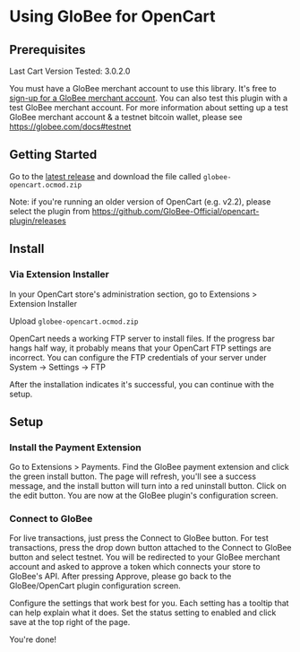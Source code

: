 # Using GloBee for OpenCart
## Prerequisites
Last Cart Version Tested: 3.0.2.0

You must have a GloBee merchant account to use this library.  It's free to [sign-up for a GloBee merchant account](https://globee.com/register).
You can also test this plugin with a test GloBee merchant account. For more information about setting up a test GloBee merchant account & a testnet bitcoin wallet, please see https://globee.com/docs#testnet

## Getting Started
Go to the [latest release](github.com/GloBee-Official/opencart3-plugin/releases/latest) and download the file called `globee-opencart.ocmod.zip`

Note: if you're running an older version of OpenCart (e.g. v2.2), please select the plugin from https://github.com/GloBee-Official/opencart-plugin/releases


## Install
### Via Extension Installer
In your OpenCart store's administration section, go to Extensions > Extension Installer

Upload `globee-opencart.ocmod.zip`

OpenCart needs a working FTP server to install files. If the progress bar hangs half way, it probably means that your OpenCart FTP settings are incorrect. You can configure the FTP credentials of your server under System -> Settings -> FTP

After the installation indicates it's successful, you can continue with the setup.

## Setup
### Install the Payment Extension
Go to Extensions > Payments.
Find the GloBee payment extension and click the green install button. The page will refresh, you'll see a success message, and the install button will turn into a red uninstall button.
Click on the edit button.  You are now at the GloBee plugin's configuration screen.

### Connect to GloBee
For live transactions, just press the Connect to GloBee button.  For test transactions, press the drop down button attached to the Connect to GloBee button and select testnet.
You will be redirected to your GloBee merchant account and asked to approve a token which connects your store to GloBee's API.
After pressing Approve, please go back to the GloBee/OpenCart plugin configuration screen.

Configure the settings that work best for you.  Each setting has a tooltip that can help explain what it does.
Set the status setting to enabled and click save at the top right of the page.

You're done!
